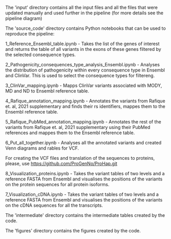 The 'input' directory contains all the input files and all the files that were updated 
manually and used further in the pipeline (for more details see the pipeline diagram)

The 'source_code' directory contains Python notebooks that can be used to reproduce the pipeline:

1_Reference_Ensembl_table.ipynb - Takes the list of the genes of interest and returns the table 
of all variants in the exons of these genes filtered by the selected consequence types.

2_Pathogenicity_consequences_type_analysis_Ensembl.ipynb - Analyses the distribution of 
pathogenicity within every consequence type in Ensembl and ClinVar. This is used to select
 the consequence types for filtereng.

3_ClinVar_mapping.ipynb - Mapps ClinVar variants associated with MODY, MD and ND to Ensembl
 reference table.

4_Rafique_annotation_mapping.ipynb - Annotates the variants from Rafique et. al, 2021 
supplementary and finds their rs identifiers, mappes them to the Ensembl reference table.

5_Rafique_PubMed_annotation_mapping.ipynb - Annotates the rest of the variants from
 Rafique et. al, 2021 supplementary using their PubMed references and mappes them 
 to the Ensembl reference table. 
 
6_Put_all_together.ipynb - Analyses all the annotated variants and created Venn diagrams 
and rables for VCF.

For creating the VCF files and translation of the sequences to proteins, please, 
use https://github.com/ProGenNo/ProHap.git 

8_Visualization_proteins.ipynb - Takes the variant tables of two levels and a reference 
FASTA from Ensembl and visualises the positions of the variants on the protein sequences 
for all protein isoforms.

7_Visualization_cDNA.ipynb - Takes the variant tables of two levels and a reference 
FASTA from Ensembl and visualises the positions of the variants on the cDNA sequences 
for all the transcripts.

The 'intermediate' directory contains the intermediate tables created by the code.

The 'figures' directory contains the figures created by the code.

